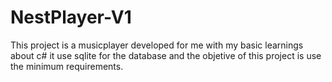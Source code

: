 # NestPlayer-V1
This project is a musicplayer developed for me with my basic learnings about c# it use sqlite for the database and the objetive of this project is use the minimum requirements.
